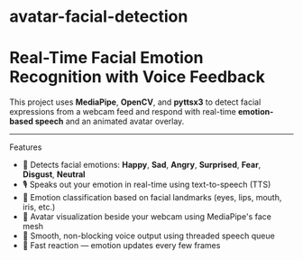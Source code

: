 # avatar-facial-detection
# Real-Time Facial Emotion Recognition with Voice Feedback

This project uses **MediaPipe**, **OpenCV**, and **pyttsx3** to detect facial expressions from a webcam feed and respond with real-time **emotion-based speech** and an animated avatar overlay.

---

 Features

- 🔎 Detects facial emotions: **Happy**, **Sad**, **Angry**, **Surprised**, **Fear**, **Disgust**, **Neutral**
- 🎙️ Speaks out your emotion in real-time using text-to-speech (TTS)
- 🧠 Emotion classification based on facial landmarks (eyes, lips, mouth, iris, etc.)
- 🎨 Avatar visualization beside your webcam using MediaPipe's face mesh
- 🧵 Smooth, non-blocking voice output using threaded speech queue
- 🔁 Fast reaction — emotion updates every few frames


